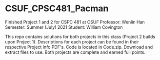 # CSUF_CPSC481_Pacman
Finished Project 1 and 2 for CSPC 481 at CSUF
Professor: Wenlin Han
Semester: Summer (July) 2021
Student: William Covington

This repo contains solutions for both projects in this class (Project 2 builds upon Project 1).
Descriptions for each project can be found in their respective Project Info PDF's.
Code is located in Code.zip. Download and extract files to use.
Both projects are complete and earned full points.

